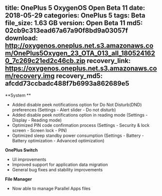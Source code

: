 title: OnePlus 5 OxygenOS Open Beta 11
date: 2018-05-29
categories: OnePlus 5
tags: Beta
file_size: 1.63 GB
version: Open Beta 11
md5: 02cb9c313ead67a67a90f8bd9a03057f
download: http://oxygenos.oneplus.net.s3.amazonaws.com/OnePlus5Oxygen_23_OTA_013_all_1805241620_7c269c21ed2c46cb.zip
recovery_link: https://oxygenos.oneplus.net.s3.amazonaws.com/recovery.img
recovery_md5: afcdd73ccbadc488f7b6993a862689e5
---
**System **
* Added disable peek notifications option for Do Not Disturb(DND) preferences (Settings - Alert slider - Do not disturb)
* Added disable peek notifications option in reading mode (Settings - Display - Reading mode)
* Optimized PIN code confirmation process (Settings - Security & lock screen - Screen lock - PIN)
* Optimized sleep standby power consumption (Settings - Battery - Battery optimization - Advanced optimization)
 
**OnePlus Switch**
* UI improvements
* Improved support for application data migration
* General bug fixes and stability improvements 
 
**File Manager**
* Now able to manage Parallel Apps files
